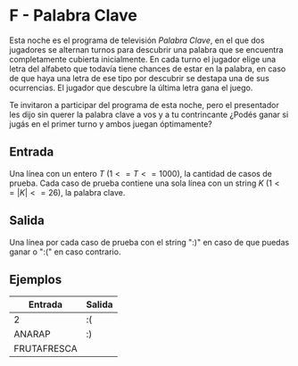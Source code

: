 # F - Palabra Clave
Esta noche es el programa de televisión _Palabra Clave_, en el que dos jugadores se alternan turnos para descubrir una palabra que se encuentra completamente cubierta inicialmente. En cada turno el jugador elige una letra del alfabeto que todavía tiene chances de estar en la palabra, en caso de que haya una letra de ese tipo por descubrir se destapa una de sus ocurrencias. El jugador que descubre la última letra gana el juego.

Te invitaron a participar del programa de esta noche, pero el presentador les dijo sin querer la palabra clave a vos y a tu contrincante ¿Podés ganar si jugás en el primer turno y ambos juegan óptimamente?

## Entrada
Una línea con un entero $T$ $(1 <= T <= 1000)$, la cantidad de casos de prueba. Cada caso de prueba contiene una sola línea con un string $K$ $(1 <= |K| <= 26)$, la palabra clave.

## Salida 
Una línea por cada caso de prueba con el string ":)" en caso de que puedas ganar o ":(" en caso contrario.

## Ejemplos
|Entrada|Salida|
|-|-|
|2|:(|
|ANARAP|:)|
|FRUTAFRESCA||
